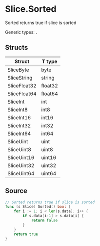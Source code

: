 # Slice.Sorted

Sorted returns true if slice is sorted

Generic types: .

## Structs

| Struct | T type |
| ------ | ------ |
| SliceByte | byte |
| SliceString | string |
| SliceFloat32 | float32 |
| SliceFloat64 | float64 |
| SliceInt | int |
| SliceInt8 | int8 |
| SliceInt16 | int16 |
| SliceInt32 | int32 |
| SliceInt64 | int64 |
| SliceUint | uint |
| SliceUint8 | uint8 |
| SliceUint16 | uint16 |
| SliceUint32 | uint32 |
| SliceUint64 | uint64 |


## Source

```go
// Sorted returns true if slice is sorted
func (s Slice) Sorted() bool {
	for i := 1; i < len(s.data); i++ {
		if s.data[i-1] > s.data[i] {
			return false
		}
	}
	return true
}
```

